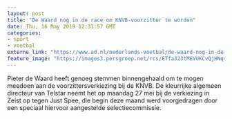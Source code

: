 ```yaml
---
layout: post
title: "De Waard nog in de race om KNVB-voorzitter te worden"
date: Thu, 16 May 2019 12:31:57 GMT
categories: 
- sport 
- voetbal 
externe_link: "https://www.ad.nl/nederlands-voetbal/de-waard-nog-in-de-race-om-knvb-voorzitter-te-worden~ad7d569b/"
feature_image: "https://images3.persgroep.net/rcs/ETfa323tMEVUKCvQjHNqrR4SQ18/diocontent/144642678/_fitwidth/400/?appId=21791a8992982cd8da851550a453bd7f&quality=0.7"
---
```


Pieter de Waard heeft genoeg stemmen binnengehaald om te mogen meedoen aan de voorzittersverkiezing bij de KNVB. De kleurrijke algemeen directeur van Telstar neemt het op maandag 27 mei bij de verkiezing in Zeist op tegen Just Spee, die begin deze maand werd voorgedragen door een speciaal hiervoor aangestelde selectiecommissie.
